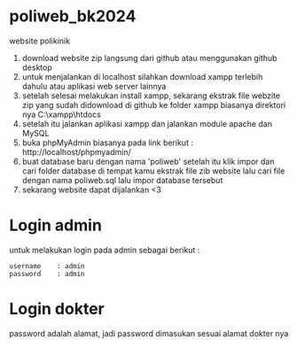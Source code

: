 # poliweb_bk2024

website polikinik

1. download website zip langsung dari github atau menggunakan github desktop
2. untuk menjalankan di localhost silahkan download xampp terlebih dahulu atau aplikasi web server lainnya
3. setelah selesai melakukan install xampp, sekarang ekstrak file webzite zip yang sudah didownload
   di github ke folder xampp biasanya direktori nya C:\xampp\htdocs
4. setelah itu jalankan aplikasi xampp dan jalankan module apache dan MySQL
5. buka phpMyAdmin biasanya pada link berikut : http://localhost/phpmyadmin/
6. buat database baru dengan nama 'poliweb' setelah itu klik impor dan cari folder database di tempat kamu ekstrak
   file zib website lalu cari file dengan nama poliweb.sql lalu impor database tersebut
7. sekarang website dapat dijalankan <3

# Login admin

untuk melakukan login pada admin sebagai berikut :

```
username    : admin
password    : admin
```

# Login dokter

password adalah alamat, jadi password dimasukan sesuai alamat dokter nya
